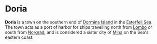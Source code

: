 # Doria

**Doria** is a town on the southern end of [Dormina Island](../../../ch-4-esterfell-gazetteer/esterfell/lenya/esterfell-sea/dormina-island.md) in the [Esterfell Sea](../../../ch-4-esterfell-gazetteer/esterfell/lenya/esterfell-sea/). The town acts as a port of harbor for ships travelling north from [Lombo](lombo.md) or south from [Norgrad](norgrad.md), and is considered a sister city of [Mina](mina.md) on the Sea's eastern coast.
